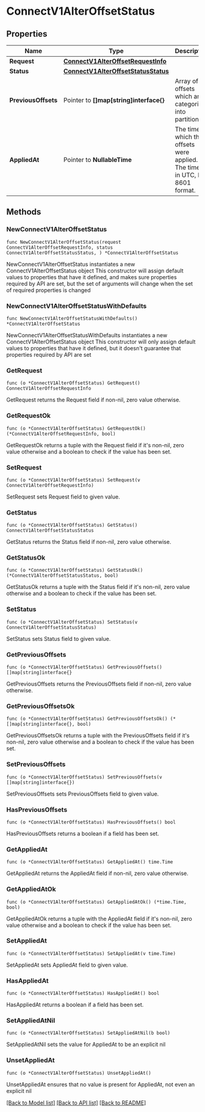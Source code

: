 # ConnectV1AlterOffsetStatus

## Properties

Name | Type | Description | Notes
------------ | ------------- | ------------- | -------------
**Request** | [**ConnectV1AlterOffsetRequestInfo**](ConnectV1AlterOffsetRequestInfo.md) |  | 
**Status** | [**ConnectV1AlterOffsetStatusStatus**](ConnectV1AlterOffsetStatusStatus.md) |  | 
**PreviousOffsets** | Pointer to **[]map[string]interface{}** | Array of offsets which are categorised into partitions. | [optional] 
**AppliedAt** | Pointer to **NullableTime** | The time at which the offsets were applied. The time is in UTC, ISO 8601 format. | [optional] [readonly] 

## Methods

### NewConnectV1AlterOffsetStatus

`func NewConnectV1AlterOffsetStatus(request ConnectV1AlterOffsetRequestInfo, status ConnectV1AlterOffsetStatusStatus, ) *ConnectV1AlterOffsetStatus`

NewConnectV1AlterOffsetStatus instantiates a new ConnectV1AlterOffsetStatus object
This constructor will assign default values to properties that have it defined,
and makes sure properties required by API are set, but the set of arguments
will change when the set of required properties is changed

### NewConnectV1AlterOffsetStatusWithDefaults

`func NewConnectV1AlterOffsetStatusWithDefaults() *ConnectV1AlterOffsetStatus`

NewConnectV1AlterOffsetStatusWithDefaults instantiates a new ConnectV1AlterOffsetStatus object
This constructor will only assign default values to properties that have it defined,
but it doesn't guarantee that properties required by API are set

### GetRequest

`func (o *ConnectV1AlterOffsetStatus) GetRequest() ConnectV1AlterOffsetRequestInfo`

GetRequest returns the Request field if non-nil, zero value otherwise.

### GetRequestOk

`func (o *ConnectV1AlterOffsetStatus) GetRequestOk() (*ConnectV1AlterOffsetRequestInfo, bool)`

GetRequestOk returns a tuple with the Request field if it's non-nil, zero value otherwise
and a boolean to check if the value has been set.

### SetRequest

`func (o *ConnectV1AlterOffsetStatus) SetRequest(v ConnectV1AlterOffsetRequestInfo)`

SetRequest sets Request field to given value.


### GetStatus

`func (o *ConnectV1AlterOffsetStatus) GetStatus() ConnectV1AlterOffsetStatusStatus`

GetStatus returns the Status field if non-nil, zero value otherwise.

### GetStatusOk

`func (o *ConnectV1AlterOffsetStatus) GetStatusOk() (*ConnectV1AlterOffsetStatusStatus, bool)`

GetStatusOk returns a tuple with the Status field if it's non-nil, zero value otherwise
and a boolean to check if the value has been set.

### SetStatus

`func (o *ConnectV1AlterOffsetStatus) SetStatus(v ConnectV1AlterOffsetStatusStatus)`

SetStatus sets Status field to given value.


### GetPreviousOffsets

`func (o *ConnectV1AlterOffsetStatus) GetPreviousOffsets() []map[string]interface{}`

GetPreviousOffsets returns the PreviousOffsets field if non-nil, zero value otherwise.

### GetPreviousOffsetsOk

`func (o *ConnectV1AlterOffsetStatus) GetPreviousOffsetsOk() (*[]map[string]interface{}, bool)`

GetPreviousOffsetsOk returns a tuple with the PreviousOffsets field if it's non-nil, zero value otherwise
and a boolean to check if the value has been set.

### SetPreviousOffsets

`func (o *ConnectV1AlterOffsetStatus) SetPreviousOffsets(v []map[string]interface{})`

SetPreviousOffsets sets PreviousOffsets field to given value.

### HasPreviousOffsets

`func (o *ConnectV1AlterOffsetStatus) HasPreviousOffsets() bool`

HasPreviousOffsets returns a boolean if a field has been set.

### GetAppliedAt

`func (o *ConnectV1AlterOffsetStatus) GetAppliedAt() time.Time`

GetAppliedAt returns the AppliedAt field if non-nil, zero value otherwise.

### GetAppliedAtOk

`func (o *ConnectV1AlterOffsetStatus) GetAppliedAtOk() (*time.Time, bool)`

GetAppliedAtOk returns a tuple with the AppliedAt field if it's non-nil, zero value otherwise
and a boolean to check if the value has been set.

### SetAppliedAt

`func (o *ConnectV1AlterOffsetStatus) SetAppliedAt(v time.Time)`

SetAppliedAt sets AppliedAt field to given value.

### HasAppliedAt

`func (o *ConnectV1AlterOffsetStatus) HasAppliedAt() bool`

HasAppliedAt returns a boolean if a field has been set.

### SetAppliedAtNil

`func (o *ConnectV1AlterOffsetStatus) SetAppliedAtNil(b bool)`

 SetAppliedAtNil sets the value for AppliedAt to be an explicit nil

### UnsetAppliedAt
`func (o *ConnectV1AlterOffsetStatus) UnsetAppliedAt()`

UnsetAppliedAt ensures that no value is present for AppliedAt, not even an explicit nil

[[Back to Model list]](../README.md#documentation-for-models) [[Back to API list]](../README.md#documentation-for-api-endpoints) [[Back to README]](../README.md)


